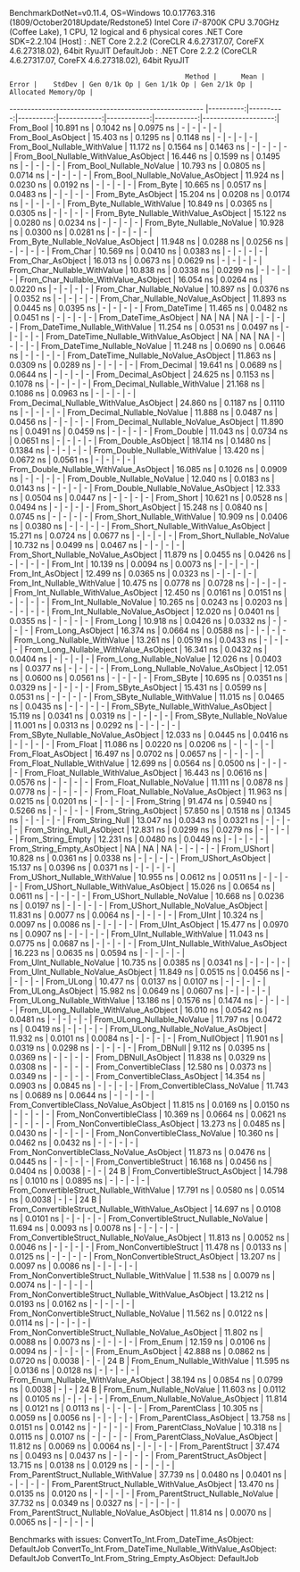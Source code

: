 
BenchmarkDotNet=v0.11.4, OS=Windows 10.0.17763.316 (1809/October2018Update/Redstone5)
Intel Core i7-8700K CPU 3.70GHz (Coffee Lake), 1 CPU, 12 logical and 6 physical cores
.NET Core SDK=2.2.104
  [Host]     : .NET Core 2.2.2 (CoreCLR 4.6.27317.07, CoreFX 4.6.27318.02), 64bit RyuJIT
  DefaultJob : .NET Core 2.2.2 (CoreCLR 4.6.27317.07, CoreFX 4.6.27318.02), 64bit RyuJIT


                                                Method |      Mean |     Error |    StdDev | Gen 0/1k Op | Gen 1/1k Op | Gen 2/1k Op | Allocated Memory/Op |
------------------------------------------------------ |----------:|----------:|----------:|------------:|------------:|------------:|--------------------:|
                                             From_Bool | 10.891 ns | 0.1042 ns | 0.0975 ns |           - |           - |           - |                   - |
                                    From_Bool_AsObject | 15.403 ns | 0.1295 ns | 0.1148 ns |           - |           - |           - |                   - |
                          From_Bool_Nullable_WithValue | 11.172 ns | 0.1564 ns | 0.1463 ns |           - |           - |           - |                   - |
                 From_Bool_Nullable_WithValue_AsObject | 16.446 ns | 0.1599 ns | 0.1495 ns |           - |           - |           - |                   - |
                            From_Bool_Nullable_NoValue | 10.793 ns | 0.0805 ns | 0.0714 ns |           - |           - |           - |                   - |
                   From_Bool_Nullable_NoValue_AsObject | 11.924 ns | 0.0230 ns | 0.0192 ns |           - |           - |           - |                   - |
                                             From_Byte | 10.665 ns | 0.0517 ns | 0.0483 ns |           - |           - |           - |                   - |
                                    From_Byte_AsObject | 15.204 ns | 0.0208 ns | 0.0174 ns |           - |           - |           - |                   - |
                          From_Byte_Nullable_WithValue | 10.849 ns | 0.0365 ns | 0.0305 ns |           - |           - |           - |                   - |
                 From_Byte_Nullable_WithValue_AsObject | 15.122 ns | 0.0280 ns | 0.0234 ns |           - |           - |           - |                   - |
                            From_Byte_Nullable_NoValue | 10.928 ns | 0.0300 ns | 0.0281 ns |           - |           - |           - |                   - |
                   From_Byte_Nullable_NoValue_AsObject | 11.948 ns | 0.0288 ns | 0.0256 ns |           - |           - |           - |                   - |
                                             From_Char | 10.569 ns | 0.0410 ns | 0.0383 ns |           - |           - |           - |                   - |
                                    From_Char_AsObject | 16.013 ns | 0.0673 ns | 0.0629 ns |           - |           - |           - |                   - |
                          From_Char_Nullable_WithValue | 10.838 ns | 0.0338 ns | 0.0299 ns |           - |           - |           - |                   - |
                 From_Char_Nullable_WithValue_AsObject | 16.054 ns | 0.0264 ns | 0.0220 ns |           - |           - |           - |                   - |
                            From_Char_Nullable_NoValue | 10.897 ns | 0.0376 ns | 0.0352 ns |           - |           - |           - |                   - |
                   From_Char_Nullable_NoValue_AsObject | 11.893 ns | 0.0445 ns | 0.0395 ns |           - |           - |           - |                   - |
                                         From_DateTime | 11.465 ns | 0.0482 ns | 0.0451 ns |           - |           - |           - |                   - |
                                From_DateTime_AsObject |        NA |        NA |        NA |           - |           - |           - |                   - |
                      From_DateTime_Nullable_WithValue | 11.254 ns | 0.0531 ns | 0.0497 ns |           - |           - |           - |                   - |
             From_DateTime_Nullable_WithValue_AsObject |        NA |        NA |        NA |           - |           - |           - |                   - |
                        From_DateTime_Nullable_NoValue | 11.248 ns | 0.0690 ns | 0.0646 ns |           - |           - |           - |                   - |
               From_DateTime_Nullable_NoValue_AsObject | 11.863 ns | 0.0309 ns | 0.0289 ns |           - |           - |           - |                   - |
                                          From_Decimal | 19.641 ns | 0.0689 ns | 0.0644 ns |           - |           - |           - |                   - |
                                 From_Decimal_AsObject | 24.625 ns | 0.1153 ns | 0.1078 ns |           - |           - |           - |                   - |
                       From_Decimal_Nullable_WithValue | 21.168 ns | 0.1086 ns | 0.0963 ns |           - |           - |           - |                   - |
              From_Decimal_Nullable_WithValue_AsObject | 24.860 ns | 0.1187 ns | 0.1110 ns |           - |           - |           - |                   - |
                         From_Decimal_Nullable_NoValue | 11.888 ns | 0.0487 ns | 0.0456 ns |           - |           - |           - |                   - |
                From_Decimal_Nullable_NoValue_AsObject | 11.890 ns | 0.0491 ns | 0.0459 ns |           - |           - |           - |                   - |
                                           From_Double | 11.043 ns | 0.0734 ns | 0.0651 ns |           - |           - |           - |                   - |
                                  From_Double_AsObject | 18.114 ns | 0.1480 ns | 0.1384 ns |           - |           - |           - |                   - |
                        From_Double_Nullable_WithValue | 13.420 ns | 0.0672 ns | 0.0561 ns |           - |           - |           - |                   - |
               From_Double_Nullable_WithValue_AsObject | 16.085 ns | 0.1026 ns | 0.0909 ns |           - |           - |           - |                   - |
                          From_Double_Nullable_NoValue | 12.040 ns | 0.0183 ns | 0.0143 ns |           - |           - |           - |                   - |
                 From_Double_Nullable_NoValue_AsObject | 12.333 ns | 0.0504 ns | 0.0447 ns |           - |           - |           - |                   - |
                                            From_Short | 10.621 ns | 0.0528 ns | 0.0494 ns |           - |           - |           - |                   - |
                                   From_Short_AsObject | 15.248 ns | 0.0840 ns | 0.0745 ns |           - |           - |           - |                   - |
                         From_Short_Nullable_WithValue | 10.909 ns | 0.0406 ns | 0.0380 ns |           - |           - |           - |                   - |
                From_Short_Nullable_WithValue_AsObject | 15.271 ns | 0.0724 ns | 0.0677 ns |           - |           - |           - |                   - |
                           From_Short_Nullable_NoValue | 10.732 ns | 0.0499 ns | 0.0467 ns |           - |           - |           - |                   - |
                  From_Short_Nullable_NoValue_AsObject | 11.879 ns | 0.0455 ns | 0.0426 ns |           - |           - |           - |                   - |
                                              From_Int | 10.139 ns | 0.0094 ns | 0.0073 ns |           - |           - |           - |                   - |
                                     From_Int_AsObject | 12.499 ns | 0.0365 ns | 0.0323 ns |           - |           - |           - |                   - |
                           From_Int_Nullable_WithValue | 10.475 ns | 0.0778 ns | 0.0728 ns |           - |           - |           - |                   - |
                  From_Int_Nullable_WithValue_AsObject | 12.450 ns | 0.0161 ns | 0.0151 ns |           - |           - |           - |                   - |
                             From_Int_Nullable_NoValue | 10.265 ns | 0.0243 ns | 0.0203 ns |           - |           - |           - |                   - |
                    From_Int_Nullable_NoValue_AsObject | 12.020 ns | 0.0401 ns | 0.0355 ns |           - |           - |           - |                   - |
                                             From_Long | 10.918 ns | 0.0426 ns | 0.0332 ns |           - |           - |           - |                   - |
                                    From_Long_AsObject | 16.374 ns | 0.0664 ns | 0.0588 ns |           - |           - |           - |                   - |
                          From_Long_Nullable_WithValue | 13.261 ns | 0.0519 ns | 0.0433 ns |           - |           - |           - |                   - |
                 From_Long_Nullable_WithValue_AsObject | 16.341 ns | 0.0432 ns | 0.0404 ns |           - |           - |           - |                   - |
                            From_Long_Nullable_NoValue | 12.026 ns | 0.0403 ns | 0.0377 ns |           - |           - |           - |                   - |
                   From_Long_Nullable_NoValue_AsObject | 12.051 ns | 0.0600 ns | 0.0561 ns |           - |           - |           - |                   - |
                                            From_SByte | 10.695 ns | 0.0351 ns | 0.0329 ns |           - |           - |           - |                   - |
                                   From_SByte_AsObject | 15.431 ns | 0.0599 ns | 0.0531 ns |           - |           - |           - |                   - |
                         From_SByte_Nullable_WithValue | 11.015 ns | 0.0465 ns | 0.0435 ns |           - |           - |           - |                   - |
                From_SByte_Nullable_WithValue_AsObject | 15.119 ns | 0.0341 ns | 0.0319 ns |           - |           - |           - |                   - |
                           From_SByte_Nullable_NoValue | 11.001 ns | 0.0313 ns | 0.0292 ns |           - |           - |           - |                   - |
                  From_SByte_Nullable_NoValue_AsObject | 12.033 ns | 0.0445 ns | 0.0416 ns |           - |           - |           - |                   - |
                                            From_Float | 11.086 ns | 0.0220 ns | 0.0206 ns |           - |           - |           - |                   - |
                                   From_Float_AsObject | 16.497 ns | 0.0702 ns | 0.0657 ns |           - |           - |           - |                   - |
                         From_Float_Nullable_WithValue | 12.699 ns | 0.0564 ns | 0.0500 ns |           - |           - |           - |                   - |
                From_Float_Nullable_WithValue_AsObject | 16.443 ns | 0.0616 ns | 0.0576 ns |           - |           - |           - |                   - |
                           From_Float_Nullable_NoValue | 11.111 ns | 0.0878 ns | 0.0778 ns |           - |           - |           - |                   - |
                  From_Float_Nullable_NoValue_AsObject | 11.963 ns | 0.0215 ns | 0.0201 ns |           - |           - |           - |                   - |
                                           From_String | 91.474 ns | 0.5940 ns | 0.5266 ns |           - |           - |           - |                   - |
                                  From_String_AsObject | 57.850 ns | 0.1518 ns | 0.1345 ns |           - |           - |           - |                   - |
                                      From_String_Null | 13.047 ns | 0.0343 ns | 0.0321 ns |           - |           - |           - |                   - |
                             From_String_Null_AsObject | 12.831 ns | 0.0299 ns | 0.0279 ns |           - |           - |           - |                   - |
                                     From_String_Empty | 12.231 ns | 0.0480 ns | 0.0449 ns |           - |           - |           - |                   - |
                            From_String_Empty_AsObject |        NA |        NA |        NA |           - |           - |           - |                   - |
                                           From_UShort | 10.828 ns | 0.0361 ns | 0.0338 ns |           - |           - |           - |                   - |
                                  From_UShort_AsObject | 15.137 ns | 0.0396 ns | 0.0371 ns |           - |           - |           - |                   - |
                        From_UShort_Nullable_WithValue | 10.955 ns | 0.0612 ns | 0.0511 ns |           - |           - |           - |                   - |
               From_UShort_Nullable_WithValue_AsObject | 15.026 ns | 0.0654 ns | 0.0611 ns |           - |           - |           - |                   - |
                          From_UShort_Nullable_NoValue | 10.668 ns | 0.0236 ns | 0.0197 ns |           - |           - |           - |                   - |
                 From_UShort_Nullable_NoValue_AsObject | 11.831 ns | 0.0077 ns | 0.0064 ns |           - |           - |           - |                   - |
                                             From_UInt | 10.324 ns | 0.0097 ns | 0.0086 ns |           - |           - |           - |                   - |
                                    From_UInt_AsObject | 15.477 ns | 0.0970 ns | 0.0907 ns |           - |           - |           - |                   - |
                          From_UInt_Nullable_WithValue | 11.043 ns | 0.0775 ns | 0.0687 ns |           - |           - |           - |                   - |
                 From_UInt_Nullable_WithValue_AsObject | 16.223 ns | 0.0635 ns | 0.0594 ns |           - |           - |           - |                   - |
                            From_UInt_Nullable_NoValue | 10.735 ns | 0.0385 ns | 0.0341 ns |           - |           - |           - |                   - |
                   From_UInt_Nullable_NoValue_AsObject | 11.849 ns | 0.0515 ns | 0.0456 ns |           - |           - |           - |                   - |
                                            From_ULong | 10.477 ns | 0.0137 ns | 0.0107 ns |           - |           - |           - |                   - |
                                   From_ULong_AsObject | 15.982 ns | 0.0649 ns | 0.0607 ns |           - |           - |           - |                   - |
                         From_ULong_Nullable_WithValue | 13.186 ns | 0.1576 ns | 0.1474 ns |           - |           - |           - |                   - |
                From_ULong_Nullable_WithValue_AsObject | 16.010 ns | 0.0542 ns | 0.0481 ns |           - |           - |           - |                   - |
                           From_ULong_Nullable_NoValue | 11.797 ns | 0.0472 ns | 0.0419 ns |           - |           - |           - |                   - |
                  From_ULong_Nullable_NoValue_AsObject | 11.932 ns | 0.0101 ns | 0.0084 ns |           - |           - |           - |                   - |
                                       From_NullObject | 11.901 ns | 0.0319 ns | 0.0298 ns |           - |           - |           - |                   - |
                                           From_DBNull |  9.112 ns | 0.0395 ns | 0.0369 ns |           - |           - |           - |                   - |
                                  From_DBNull_AsObject | 11.838 ns | 0.0329 ns | 0.0308 ns |           - |           - |           - |                   - |
                                 From_ConvertibleClass | 12.580 ns | 0.0373 ns | 0.0349 ns |           - |           - |           - |                   - |
                        From_ConvertibleClass_AsObject | 14.354 ns | 0.0903 ns | 0.0845 ns |           - |           - |           - |                   - |
                         From_ConvertibleClass_NoValue | 11.743 ns | 0.0689 ns | 0.0644 ns |           - |           - |           - |                   - |
                From_ConvertibleClass_NoValue_AsObject | 11.815 ns | 0.0169 ns | 0.0150 ns |           - |           - |           - |                   - |
                              From_NonConvertibleClass | 10.369 ns | 0.0664 ns | 0.0621 ns |           - |           - |           - |                   - |
                     From_NonConvertibleClass_AsObject | 13.273 ns | 0.0485 ns | 0.0430 ns |           - |           - |           - |                   - |
                      From_NonConvertibleClass_NoValue | 10.360 ns | 0.0462 ns | 0.0432 ns |           - |           - |           - |                   - |
             From_NonConvertibleClass_NoValue_AsObject | 11.873 ns | 0.0476 ns | 0.0445 ns |           - |           - |           - |                   - |
                                From_ConvertibleStruct | 16.168 ns | 0.0456 ns | 0.0404 ns |      0.0038 |           - |           - |                24 B |
                       From_ConvertibleStruct_AsObject | 14.798 ns | 0.1010 ns | 0.0895 ns |           - |           - |           - |                   - |
             From_ConvertibleStruct_Nullable_WithValue | 17.791 ns | 0.0580 ns | 0.0514 ns |      0.0038 |           - |           - |                24 B |
    From_ConvertibleStruct_Nullable_WithValue_AsObject | 14.697 ns | 0.0108 ns | 0.0101 ns |           - |           - |           - |                   - |
               From_ConvertibleStruct_Nullable_NoValue | 11.694 ns | 0.0093 ns | 0.0078 ns |           - |           - |           - |                   - |
      From_ConvertibleStruct_Nullable_NoValue_AsObject | 11.813 ns | 0.0052 ns | 0.0046 ns |           - |           - |           - |                   - |
                             From_NonConvertibleStruct | 11.478 ns | 0.0133 ns | 0.0125 ns |           - |           - |           - |                   - |
                    From_NonConvertibleStruct_AsObject | 13.207 ns | 0.0097 ns | 0.0086 ns |           - |           - |           - |                   - |
          From_NonConvertibleStruct_Nullable_WithValue | 11.538 ns | 0.0079 ns | 0.0074 ns |           - |           - |           - |                   - |
 From_NonConvertibleStruct_Nullable_WithValue_AsObject | 13.212 ns | 0.0193 ns | 0.0162 ns |           - |           - |           - |                   - |
            From_NonConvertibleStruct_Nullable_NoValue | 11.562 ns | 0.0122 ns | 0.0114 ns |           - |           - |           - |                   - |
   From_NonConvertibleStruct_Nullable_NoValue_AsObject | 11.802 ns | 0.0088 ns | 0.0073 ns |           - |           - |           - |                   - |
                                             From_Enum | 12.159 ns | 0.0106 ns | 0.0094 ns |           - |           - |           - |                   - |
                                    From_Enum_AsObject | 42.888 ns | 0.0862 ns | 0.0720 ns |      0.0038 |           - |           - |                24 B |
                          From_Enum_Nullable_WithValue | 11.595 ns | 0.0136 ns | 0.0128 ns |           - |           - |           - |                   - |
                 From_Enum_Nullable_WithValue_AsObject | 38.194 ns | 0.0854 ns | 0.0799 ns |      0.0038 |           - |           - |                24 B |
                            From_Enum_Nullable_NoValue | 11.603 ns | 0.0112 ns | 0.0105 ns |           - |           - |           - |                   - |
                   From_Enum_Nullable_NoValue_AsObject | 11.814 ns | 0.0121 ns | 0.0113 ns |           - |           - |           - |                   - |
                                      From_ParentClass | 10.305 ns | 0.0059 ns | 0.0056 ns |           - |           - |           - |                   - |
                             From_ParentClass_AsObject | 13.758 ns | 0.0151 ns | 0.0142 ns |           - |           - |           - |                   - |
                              From_ParentClass_NoValue | 10.318 ns | 0.0115 ns | 0.0107 ns |           - |           - |           - |                   - |
                     From_ParentClass_NoValue_AsObject | 11.812 ns | 0.0069 ns | 0.0064 ns |           - |           - |           - |                   - |
                                     From_ParentStruct | 37.474 ns | 0.0493 ns | 0.0437 ns |           - |           - |           - |                   - |
                            From_ParentStruct_AsObject | 13.715 ns | 0.0138 ns | 0.0129 ns |           - |           - |           - |                   - |
                  From_ParentStruct_Nullable_WithValue | 37.739 ns | 0.0480 ns | 0.0401 ns |           - |           - |           - |                   - |
         From_ParentStruct_Nullable_WithValue_AsObject | 13.470 ns | 0.0135 ns | 0.0120 ns |           - |           - |           - |                   - |
                    From_ParentStruct_Nullable_NoValue | 37.732 ns | 0.0349 ns | 0.0327 ns |           - |           - |           - |                   - |
           From_ParentStruct_Nullable_NoValue_AsObject | 11.814 ns | 0.0070 ns | 0.0065 ns |           - |           - |           - |                   - |

Benchmarks with issues:
  ConvertTo_Int.From_DateTime_AsObject: DefaultJob
  ConvertTo_Int.From_DateTime_Nullable_WithValue_AsObject: DefaultJob
  ConvertTo_Int.From_String_Empty_AsObject: DefaultJob
